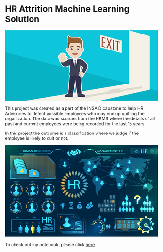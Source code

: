# HR Attrition Machine Learning Solution
![enter image description here](https://github.com/Vijayalakshmideepak/hr-employee-attrition/blob/main/Attrtion.png?raw=true)

This project was created as a part of the INSAID capstone to help HR Advisories to detect possible employees who may end up quitting the organization. The data was sources from the HRMS where the details of all past and current employees were being recorded for the last 15 years.

In this project the outcome is a classification where we judge if the employee is likely to quit or not.

![enter image description here](https://github.com/Vijayalakshmideepak/hr-employee-attrition/blob/main/hr-analytics-10.jpg?raw=true)

To check out my notebook, please click [here](https://github.com/Vijayalakshmideepak/hr-employee-attrition/blob/main/HR_Analytics.ipynb)
